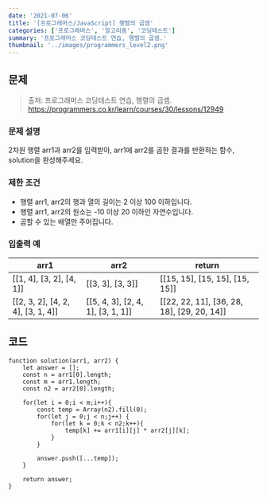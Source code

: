```yaml
---
date: '2021-07-06'
title: '[프로그래머스/JavaScript] 행렬의 곱셈'
categories: ['프로그래머스', '알고리즘', '코딩테스트']
summary: '프로그래머스 코딩테스트 연습, 행렬의 곱셈.'
thumbnail: '../images/programmers_level2.png'
---
```


## 문제

> 출처: 프로그래머스 코딩테스트 연습, 행렬의 곱셈.
> <br>https://programmers.co.kr/learn/courses/30/lessons/12949

### 문제 설명

2차원 행렬 arr1과 arr2를 입력받아, arr1에 arr2를 곱한 결과를 반환하는 함수, solution을 완성해주세요.

### 제한 조건

- 행렬 arr1, arr2의 행과 열의 길이는 2 이상 100 이하입니다.
- 행렬 arr1, arr2의 원소는 -10 이상 20 이하인 자연수입니다.
- 곱할 수 있는 배열만 주어집니다.

### 입출력 예

| arr1                              | arr2                              | return                                     |
| --------------------------------- | --------------------------------- | ------------------------------------------ |
| [[1, 4], [3, 2], [4, 1]]          | [[3, 3], [3, 3]]                  | [[15, 15], [15, 15], [15, 15]]             |
| [[2, 3, 2], [4, 2, 4], [3, 1, 4]] | [[5, 4, 3], [2, 4, 1], [3, 1, 1]] | [[22, 22, 11], [36, 28, 18], [29, 20, 14]] |

## 코드

```
function solution(arr1, arr2) {
    let answer = [];
    const n = arr1[0].length;
    const m = arr1.length;
    const n2 = arr2[0].length;

    for(let i = 0;i < m;i++){
        const temp = Array(n2).fill(0);
        for(let j = 0;j < n;j++) {
            for(let k = 0;k < n2;k++){
                temp[k] += arr1[i][j] * arr2[j][k];
            }
        }

        answer.push([...temp]);
    }

    return answer;
}
```

